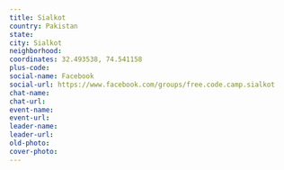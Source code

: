 ```yaml
---
title: Sialkot
country: Pakistan
state: 
city: Sialkot
neighborhood: 
coordinates: 32.493538, 74.541158
plus-code:
social-name: Facebook
social-url: https://www.facebook.com/groups/free.code.camp.sialkot
chat-name:
chat-url:
event-name:
event-url:
leader-name:
leader-url:
old-photo: 
cover-photo:
---
```

